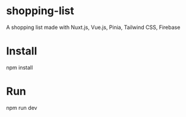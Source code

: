 # shopping-list
A shopping list made with Nuxt.js, Vue.js, Pinia, Tailwind CSS, Firebase


# Install
npm install


# Run
npm run dev
